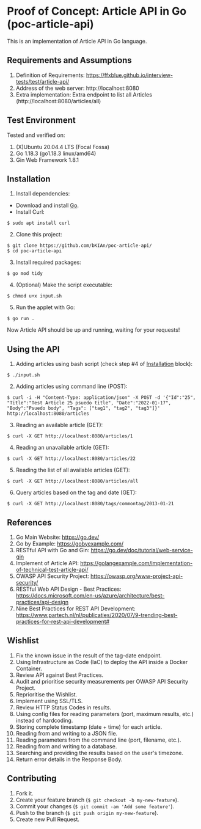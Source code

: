 # Proof of Concept: Article API in Go (poc-article-api)
This is an implementation of Article API in Go language.

## Requirements and Assumptions
1. Definition of Requirements: https://ffxblue.github.io/interview-tests/test/article-api/
1. Address of the web server: http://localhost:8080
1. Extra implementation: Extra endpoint to list all Articles (http://localhost:8080/articles/all)

## Test Environment
Tested and verified on:
1. (X)Ubuntu 20.04.4 LTS (Focal Fossa)
1. Go 1.18.3 (go1.18.3 linux/amd64)
1. Gin Web Framework 1.8.1

## Installation
1) Install dependencies:
* Download and install [Go](https://go.dev/doc/install).
* Install Curl:
```
$ sudo apt install curl
```
2) Clone this project:
```
$ git clone https://github.com/bKIAn/poc-article-api/
$ cd poc-article-api
```
3) Install required packages:
```
$ go mod tidy
```
4) (Optional) Make the script executable:
```
$ chmod u+x input.sh
```
5) Run the applet with Go:
```
$ go run .
```
Now Article API should be up and running, waiting for your requests!


## Using the API
1) Adding articles using bash script (check step #4 of [Installation](https://github.com/bKIAn/poc-article-api/edit/main/README.md#installation) block):
```
$ ./input.sh
```
2) Adding articles using command line (POST):
```
$ curl -i -H "Content-Type: application/json" -X POST -d '{"Id":"25", "Title":"Test Article 25 psuedo title", "Date":"2022-01-17", "Body":"Psuedo body", "Tags": ["tag1", "tag2", "tag3"]}' http://localhost:8080/articles
```
3) Reading an available article (GET):
```
$ curl -X GET http://localhost:8080/articles/1
```
4) Reading an unavailable article (GET):
```
$ curl -X GET http://localhost:8080/articles/22
```
5) Reading the list of all available articles (GET):
```
$ curl -X GET http://localhost:8080/articles/all
```
6) Query articles based on the tag and date (GET):
```
$ curl -X GET http://localhost:8080/tags/commontag/2013-01-21
```


## References
1. Go Main Website: https://go.dev/
1. Go by Example: https://gobyexample.com/
1. RESTful API with Go and Gin: https://go.dev/doc/tutorial/web-service-gin
1. Implement of Article API: https://golangexample.com/implementation-of-technical-test-article-api/
1. OWASP API Security Project: https://owasp.org/www-project-api-security/
1. RESTful Web API Design - Best Practices: https://docs.microsoft.com/en-us/azure/architecture/best-practices/api-design
1. Nine Best Practices for REST API Development: https://www.partech.nl/nl/publicaties/2020/07/9-trending-best-practices-for-rest-api-development#


## Wishlist
1. Fix the known issue in the result of the tag-date endpoint.
1. Using Infrastructure as Code (IaC) to deploy the API inside a Docker Container.
1. Review API against Best Practices.
1. Audit and prioritise security measurements per OWASP API Security Project.
1. Reprioritise the Wishlist.
1. Implement using SSL/TLS.
1. Review HTTP Status Codes in results.
1. Using config files for reading parameters (port, maximum results, etc.) instead of hardcoding.
1. Storing complete timestamp (date + time) for each article.
1. Reading from and writing to a JSON file.
1. Reading parameters from the command line (port, filename, etc.).
1. Reading from and writing to a database.
1. Searching and providing the results based on the user's timezone.
1. Return error details in the Response Body.


## Contributing
1. Fork it.
1. Create your feature branch (`$ git checkout -b my-new-feature`).
1. Commit your changes (`$ git commit -am 'Add some feature'`).
1. Push to the branch (`$ git push origin my-new-feature`).
1. Create new Pull Request.
